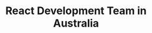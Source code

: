 ---
title: React Development Team in Australia
permalink: /landings/react-developer-australia
technology: React
location: Australia
---